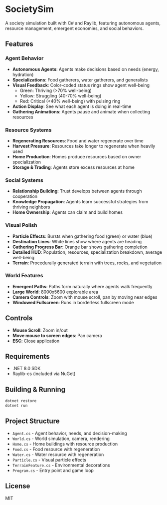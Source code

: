 # SocietySim

A society simulation built with C# and Raylib, featuring autonomous agents, resource management, emergent economies, and social behaviors.

## Features

### Agent Behavior
- **Autonomous Agents**: Agents make decisions based on needs (energy, hydration)
- **Specializations**: Food gatherers, water gatherers, and generalists
- **Visual Feedback**: Color-coded status rings show agent well-being
  - Green: Thriving (>70% well-being)
  - Yellow: Struggling (40-70% well-being)
  - Red: Critical (<40% well-being) with pulsing ring
- **Action Display**: See what each agent is doing in real-time
- **Gathering Animations**: Agents pause and animate when collecting resources

### Resource Systems
- **Regenerating Resources**: Food and water regenerate over time
- **Harvest Pressure**: Resources take longer to regenerate when heavily used
- **Home Production**: Homes produce resources based on owner specialization
- **Storage & Trading**: Agents store excess resources at home

### Social Systems
- **Relationship Building**: Trust develops between agents through cooperation
- **Knowledge Propagation**: Agents learn successful strategies from thriving neighbors
- **Home Ownership**: Agents can claim and build homes

### Visual Polish
- **Particle Effects**: Bursts when gathering food (green) or water (blue)
- **Destination Lines**: White lines show where agents are heading
- **Gathering Progress Bar**: Orange bar shows gathering completion
- **Detailed HUD**: Population, resources, specialization breakdown, average well-being
- **Terrain**: Procedurally generated terrain with trees, rocks, and vegetation

### World Features
- **Emergent Paths**: Paths form naturally where agents walk frequently
- **Large World**: 8000x5600 explorable area
- **Camera Controls**: Zoom with mouse scroll, pan by moving near edges
- **Windowed Fullscreen**: Runs in borderless fullscreen mode

## Controls

- **Mouse Scroll**: Zoom in/out
- **Move mouse to screen edges**: Pan camera
- **ESC**: Close application

## Requirements

- .NET 8.0 SDK
- Raylib-cs (included via NuGet)

## Building & Running

```bash
dotnet restore
dotnet run
```

## Project Structure

- `Agent.cs` - Agent behavior, needs, and decision-making
- `World.cs` - World simulation, camera, rendering
- `Home.cs` - Home buildings with resource production
- `Food.cs` - Food resource with regeneration
- `Water.cs` - Water resource with regeneration
- `Particle.cs` - Visual particle effects
- `TerrainFeature.cs` - Environmental decorations
- `Program.cs` - Entry point and game loop

## License

MIT
